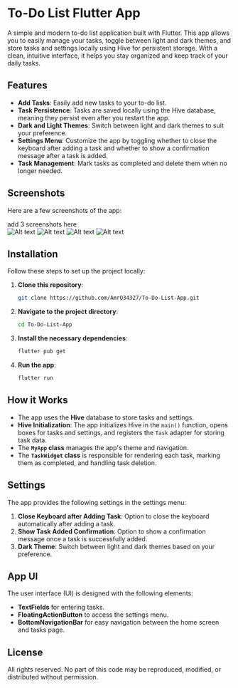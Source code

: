 # To-Do List Flutter App

A simple and modern to-do list application built with Flutter. This app allows you to easily manage your tasks, toggle between light and dark themes, and store tasks and settings locally using Hive for persistent storage. With a clean, intuitive interface, it helps you stay organized and keep track of your daily tasks.

## Features
- **Add Tasks**: Easily add new tasks to your to-do list.
- **Task Persistence**: Tasks are saved locally using the Hive database, meaning they persist even after you restart the app.
- **Dark and Light Themes**: Switch between light and dark themes to suit your preference.
- **Settings Menu**: Customize the app by toggling whether to close the keyboard after adding a task and whether to show a confirmation message after a task is added.
- **Task Management**: Mark tasks as completed and delete them when no longer needed.

## Screenshots
Here are a few screenshots of the app:

add 3 screenshots here  
![Alt text](https://github.com/AmrQ34327/To-Do-List-App/blob/1223a0d9ed0924ca7dd2771e1fd41c3606585709/screenshot22.png) 
![Alt text](https://github.com/AmrQ34327/To-Do-List-App/blob/1223a0d9ed0924ca7dd2771e1fd41c3606585709/screenshot44.png)
![Alt text](https://github.com/AmrQ34327/To-Do-List-App/blob/1223a0d9ed0924ca7dd2771e1fd41c3606585709/screenshot75.png)
![Alt text](https://github.com/AmrQ34327/To-Do-List-App/blob/1223a0d9ed0924ca7dd2771e1fd41c3606585709/screenshot32.png)

## Installation

Follow these steps to set up the project locally:

1. **Clone this repository**:
    ```bash
    git clone https://github.com/AmrQ34327/To-Do-List-App.git
    ```

2. **Navigate to the project directory**:
    ```bash
    cd To-Do-List-App
    ```

3. **Install the necessary dependencies**:
    ```bash
    flutter pub get
    ```

4. **Run the app**:
    ```bash
    flutter run
    ```

## How it Works

- The app uses the **Hive** database to store tasks and settings.
- **Hive Initialization**: The app initializes Hive in the `main()` function, opens boxes for tasks and settings, and registers the `Task` adapter for storing task data.
- The **`MyApp` class** manages the app's theme and navigation.
- The **`TaskWidget` class** is responsible for rendering each task, marking them as completed, and handling task deletion.

## Settings

The app provides the following settings in the settings menu:

1. **Close Keyboard after Adding Task**: Option to close the keyboard automatically after adding a task.
2. **Show Task Added Confirmation**: Option to show a confirmation message once a task is successfully added.
3. **Dark Theme**: Switch between light and dark themes based on your preference.

## App UI

The user interface (UI) is designed with the following elements:

- **TextFields** for entering tasks.
- **FloatingActionButton** to access the settings menu.
- **BottomNavigationBar** for easy navigation between the home screen and tasks page.

## License

All rights reserved. No part of this code may be reproduced, modified, or distributed without permission.



